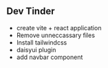## Dev Tinder

- create vite + react application
- Remove unneccassary files
- Install tailwindcss
- daisyui plugin
- add navbar component

